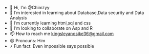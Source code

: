 - 👋 Hi, I’m @Chimzyy
- 👀 I’m interested in learning about Database,Data security and Data Analysis
- 🌱 I’m currently learning html,sql and css
- 💞️ I’m looking to collaborate on Asp and R 
- 📫 How to reach me kingsleyanosike36@gmail.com
- 😄 Pronouns: Him
- ⚡ Fun fact: Even impossible says possible

<!---
Chimzyy/Chimzyy is a ✨ special ✨ repository because its `README.md` (this file) appears on your GitHub profile.
You can click the Preview link to take a look at your changes.
--->
